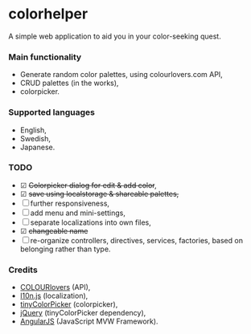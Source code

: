 # colorhelper
A simple web application to aid you in your color-seeking quest. 

### Main functionality
* Generate random color palettes, using colourlovers.com API,
* CRUD palettes (in the works),
* colorpicker.

### Supported languages
* English,
* Swedish,
* Japanese.

### TODO
* ☑ ~~Colorpicker dialog for edit & add color~~,
* ☑ ~~save using localstorage & shareable palettes,~~
* ☐ further responsiveness,
* ☐ add menu and mini-settings,
* ☐ separate localizations into own files,
* ☑ ~~changeable name~~
* ☐ re-organize controllers, directives, services, factories, based on belonging rather than type.

### Credits
* [COLOURlovers](http://www.colourlovers.com/) (API),
* [l10n.js](https://github.com/eligrey/l10n.js/) (localization),
* [tinyColorPicker](https://github.com/PitPik/tinyColorPicker) (colorpicker),
* [jQuery](https://jquery.com/) (tinyColorPicker dependency),
* [AngularJS](https://angularjs.org/) (JavaScript MVW Framework).
